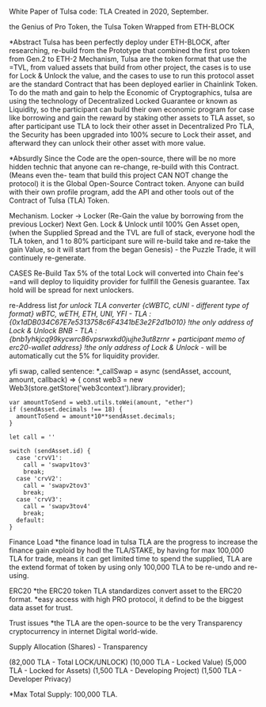 White Paper of Tulsa code: TLA
Created in 2020, September.

the Genius of Pro Token, the Tulsa Token Wrapped from ETH-BLOCK

*Abstract
Tulsa has been perfectly deploy under ETH-BLOCK, after researching, re-build from the Prototype that combined the first pro token from Gen.2 to ETH-2 Mechanism, Tulsa are the token format that use the =TVL, from valued assets that build from other project, the cases is to use for Lock & Unlock the value, and the cases to use to run this protocol asset are the standard Contract that has been deployed earlier in Chainlink Token. To do the math and gain to help the Economic of Cryptographics, tulsa are using the technology of Decentralized Locked Guarantee or known as Liquidity, so the participant can build their own economic program for case like borrowing and gain the reward by staking other assets to TLA asset, so after participant use TLA to lock their other asset in Decentralized Pro TLA, the Security has been upgraded into 100% secure to Lock their asset, and afterward they can unlock their other asset with more value.

*Absurdly
Since the Code are the open-source, there will be no more hidden technic that anyone can re-change, re-build with this Contract. (Means even the- team that build this project CAN NOT change the protocol) it is the Global Open-Source Contract token. Anyone can build with their own profile program, add the API and other tools out of the Contract of Tulsa (TLA) Token.

Mechanism.
Locker -> Locker (Re-Gain the value by borrowing from the previous Locker)
Next Gen. Lock & Unlock until 100% Gen Asset open, (when the Supplied Spread and the TVL are full of stack, everyone hodl the TLA token, and 1 to 80% participant sure will re-build take and re-take the gain Value, so it will start from the began Genesis) - the Puzzle Trade, it will continuely re-generate.

CASES Re-Build Tax
5% of the total Lock will converted into Chain fee's =and will deploy to liquidity provider for fullfill the Genesis guarantee.
Tax hold will be spread for next unlockers.

re-Address list *for unlock TLA converter {cWBTC, cUNI - different type of format}
wBTC, wETH, ETH, UNI, YFI - TLA : {0x1dDB034C67E7e5313758c6F4341bE3e2F2d1b010} !the only address of Lock & Unlock
BNB - TLA : {bnb1yhkjcq99kycwrc86vpsrwxkd0jujhe3ut8zrnr + participant memo of erc20-wallet address} !the only address of Lock & Unlock
-* will be automatically cut the 5% for liquidity provider.

yfi swap, called sentence:
*_callSwap = async (sendAsset, account, amount, callback) => {
    const web3 = new Web3(store.getStore('web3context').library.provider);

    var amountToSend = web3.utils.toWei(amount, "ether")
    if (sendAsset.decimals !== 18) {
      amountToSend = amount*10**sendAsset.decimals;
    }

    let call = ''

    switch (sendAsset.id) {
      case 'crvV1':
        call = 'swapv1tov3'
        break;
      case 'crvV2':
        call = 'swapv2tov3'
        break;
      case 'crvV3':
        call = 'swapv3tov4'
        break;
      default:
    }
    
Finance Load
*the finance load in tulsa TLA are the progress to increase the finance gain exploid by hodl the TLA/STAKE, by having for max 100,000 TLA for trade, means it can get limited time to spend the supplied, TLA are the extend format of token by using only 100,000 TLA to be re-undo and re-using.

ERC20
*the ERC20 token TLA standardizes convert asset to the ERC20 format.
*easy access with high PRO protocol, it defind to be the biggest data asset for trust.

Trust issues
*the TLA are the open-source to be the very Transparency cryptocurrency in internet Digital world-wide.

Supply Allocation (Shares) - Transparency

(82,000 TLA - Total LOCK/UNLOCK)
(10,000 TLA - Locked Value)
(5,000 TLA - Locked for Assets)
(1,500 TLA - Developing Project)
(1,500 TLA - Developer Privacy)

*Max Total Supply: 100,000 TLA.
    

